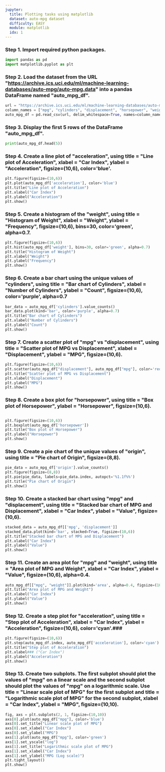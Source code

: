 ```yaml
---
jupyter:
  title: Plotting tasks using matplotlib
  dataset: auto-mpg dataset
  difficulty: EASY
  module: matplotlib
  idx: 1
---
```


### Step 1. Import required python packages.
 ```python
import pandas as pd
import matplotlib.pyplot as plt
```

### Step 2. Load the dataset from the URL "https://archive.ics.uci.edu/ml/machine-learning-databases/auto-mpg/auto-mpg.data" into a pandas DataFrame named "auto_mpg_df".
```python
url = "https://archive.ics.uci.edu/ml/machine-learning-databases/auto-mpg/auto-mpg.data"
column_names = ["mpg", "cylinders", "displacement", "horsepower", "weight", "acceleration", "model year", "origin", "car name"]
auto_mpg_df = pd.read_csv(url, delim_whitespace=True, names=column_names)
```

### Step 3. Display the first 5 rows of the DataFrame "auto_mpg_df".
```python
print(auto_mpg_df.head(5))
```

### Step 4. Create a line plot of "acceleration", using title = "Line plot of Acceleration", xlabel = "Car Index", ylabel = "Acceleration", figsize=(10,6), color='blue'.
```python
plt.figure(figsize=(10,6))
plt.plot(auto_mpg_df['acceleration'], color='blue')
plt.title("Line plot of Acceleration")
plt.xlabel("Car Index")
plt.ylabel("Acceleration")
plt.show()
```

### Step 5. Create a histogram of the "weight", using title = "Histogram of Weight", xlabel = "Weight", ylabel = "Frequency", figsize=(10,6), bins=30, color='green', alpha=0.7.
```python
plt.figure(figsize=(10,6))
plt.hist(auto_mpg_df['weight'], bins=30, color='green', alpha=0.7)
plt.title("Histogram of Weight")
plt.xlabel("Weight")
plt.ylabel("Frequency")
plt.show()
```

### Step 6. Create a bar chart using the unique values of "cylinders", using title = "Bar chart of Cylinders", xlabel = "Number of Cylinders", ylabel = "Count", figsize=(10,6), color='purple', alpha=0.7
```python
bar_data = auto_mpg_df['cylinders'].value_counts()
bar_data.plot(kind='bar', color='purple', alpha=0.7)
plt.title("Bar chart of Cylinders")
plt.xlabel("Number of Cylinders")
plt.ylabel("Count")
plt.show()
```

### Step 7. Create a scatter plot of "mpg" vs "displacement", using title = "Scatter plot of MPG vs Displacement", xlabel = "Displacement", ylabel = "MPG", figsize=(10,6).
```python
plt.figure(figsize=(10,6))
plt.scatter(auto_mpg_df["displacement"], auto_mpg_df["mpg"], color='red')
plt.title("Scatter plot of MPG vs Displacement")
plt.xlabel("Displacement")
plt.ylabel("MPG")
plt.show()
```

### Step 8. Create a box plot for "horsepower", using title = "Box plot of Horsepower", ylabel = "Horsepower", figsize=(10,6).
```python

plt.figure(figsize=(10,6))
plt.boxplot(auto_mpg_df['horsepower'])
plt.title("Box plot of Horsepower")
plt.ylabel("Horsepower")
plt.show()
```

### Step 9. Create a pie chart of the unique values of "origin", using title = "Pie chart of Origin", figsize=(8,8).
```python
pie_data = auto_mpg_df['origin'].value_counts()
plt.figure(figsize=(8,8))
plt.pie(pie_data, labels=pie_data.index, autopct='%1.1f%%')
plt.title("Pie chart of Origin")
plt.show()
```

### Step 10. Create a stacked bar chart using "mpg" and "displacement", using title = "Stacked bar chart of MPG and Displacement", xlabel = "Car Index", ylabel = "Value", figsize=(10,6).
```python
stacked_data = auto_mpg_df[['mpg', 'displacement']]
stacked_data.plot(kind='bar', stacked=True, figsize=(10,6))
plt.title("Stacked bar chart of MPG and Displacement")
plt.xlabel("Car Index")
plt.ylabel("Value")
plt.show()
```

### Step 11. Create an area plot for "mpg" and "weight", using title = "Area plot of MPG and Weight", xlabel = "Car Index", ylabel = "Value", figsize=(10,6), alpha=0.4.
```python
auto_mpg_df[["mpg", "weight"]].plot(kind='area', alpha=0.4, figsize=(10,6))
plt.title("Area plot of MPG and Weight")
plt.xlabel("Car Index")
plt.ylabel("Value")
plt.show()
```

### Step 12. Create a step plot for "acceleration", using title = "Step plot of Acceleration", xlabel = "Car Index", ylabel = "Acceleration", figsize=(10,6), color='cyan'.### 
```python
plt.figure(figsize=(10,6))
plt.step(auto_mpg_df.index, auto_mpg_df['acceleration'], color='cyan')
plt.title("Step plot of Acceleration")
plt.xlabel### ("Car Index")
plt.ylabel("Acceleration")
plt.show()
```

### Step 13. Create two subplots. The first subplot should plot the values of "mpg" on a linear scale and the second subplot should plot the values of "mpg" on a logarithmic scale. Use title = "Linear scale plot of MPG" for the first subplot and title = "Logarithmic scale plot of MPG" for the second subplot, xlabel = "Car Index", ylabel = "MPG", figsize=(10,10).
```python
fig, axs = plt.subplots(2, 1, figsize=(10,10))
axs[0].plot(auto_mpg_df["mpg"], color='blue')
axs[0].set_title("Linear scale plot of MPG")
axs[0].set_xlabel("Car Index")
axs[0].set_ylabel("MPG")
axs[1].plot(auto_mpg_df["mpg"], color='green')
axs[1].set_yscale("log")
axs[1].set_title("Logarithmic scale plot of MPG")
axs[1].set_xlabel("Car Index")
axs[1].set_ylabel("MPG (Log scale)")
plt.tight_layout()
plt.show()
```